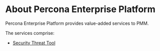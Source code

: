 # About Percona Enterprise Platform

Percona Enterprise Platform provides value-added services to PMM.

The services comprise:

- [Security Threat Tool](security-threat-tool/)
